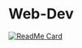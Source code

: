 # Web-Dev

[![ReadMe Card](https://github-readme-stats.vercel.app/api/pin/?username=Lunaticsatoshi&repo=github-readme-stats)](https://github.com/Lunaticsatoshi/Web-Dev)
